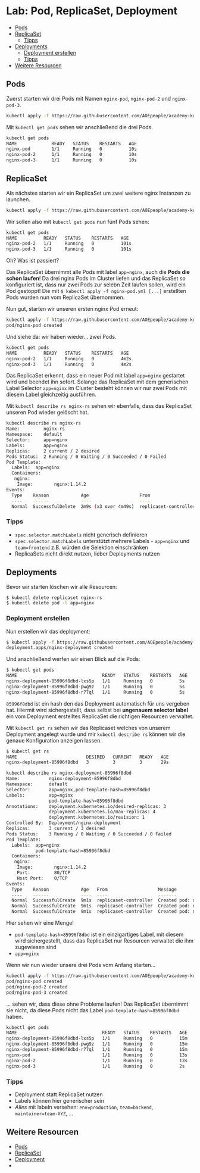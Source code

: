 # Lab: Pod, ReplicaSet, Deployment

<!-- BEGIN mktoc -->

- [Pods](#pods)
- [ReplicaSet](#replicaset)
  - [Tipps](#tipps)
- [Deployments](#deployments)
  - [Deployment erstellen](#deployment-erstellen)
  - [Tipps](#tipps)
- [Weitere Resourcen](#weitere-resourcen)
<!-- END mktoc -->

## Pods

Zuerst starten wir drei Pods mit Namen `nginx-pod`, `nginx-pod-2` und `nginx-pod-3`.

```sh
kubectl apply -f https://raw.githubusercontent.com/AOEpeople/academy-kubernetes-101/main/pod-replicaset-deployment/nginx-pod.yml -f https://raw.githubusercontent.com/AOEpeople/academy-kubernetes-101/main/pod-replicaset-deployment/nginx-pod-2.yml -f https://raw.githubusercontent.com/AOEpeople/academy-kubernetes-101/main/pod-replicaset-deployment/nginx-pod-3.yml
```

Mit `kubectl get pods` sehen wir anschließend die drei Pods.

```sh
kubectl get pods
NAME             READY   STATUS    RESTARTS   AGE
nginx-pod        1/1     Running   0          10s
nginx-pod-2      1/1     Running   0          10s
nginx-pod-3      1/1     Running   0          10s
```

## ReplicaSet

Als nächstes starten wir ein ReplicaSet um zwei weitere nginx Instanzen zu launchen.

```sh
kubectl apply -f https://raw.githubusercontent.com/AOEpeople/academy-kubernetes-101/main/pod-replicaset-deployment/nginx-replicaset.yml
```

Wir sollen also mit `kubectl get pods` nun fünf Pods sehen:

```sh
kubectl get pods
NAME          READY   STATUS    RESTARTS   AGE
nginx-pod-2   1/1     Running   0          101s
nginx-pod-3   1/1     Running   0          101s
```

Oh? Was ist passiert?

Das ReplicaSet übernimmt alle Pods mit label `app=nginx`, auch die **Pods die schon laufen**! Da drei nginx Pods im Cluster liefen und das ReplicaSet so konfiguriert ist, dass nur zwei Pods zur selebn Zeit laufen sollen, wird ein Pod gestoppt! Die mit `$ kubectl apply -f nginx-pod.yml [...]` erstellten Pods wurden nun vom ReplicaSet übernommen.

Nun gut, starten wir unseren ersten nginx Pod erneut:
```sh
kubectl apply -f https://raw.githubusercontent.com/AOEpeople/academy-kubernetes-101/main/pod-replicaset-deployment/nginx-pod.yml
pod/nginx-pod created
```

Und siehe da: wir haben wieder... zwei Pods.

```sh
kubectl get pods
NAME          READY   STATUS    RESTARTS   AGE
nginx-pod-2   1/1     Running   0          4m2s
nginx-pod-3   1/1     Running   0          4m2s
```

Das ReplicaSet erkennt, dass ein neuer Pod mit label `app=nginx` gestartet wird und beendet ihn sofort. Solange das ReplicaSet mit dem generischen Label Selector `app=nginx` im Cluster besteht können wir nur zwei Pods mit diesem Label gleichzeitig ausführen. 

Mit `kubectl describe rs nginx-rs` sehen wir ebenfalls, dass das ReplicaSet unseren Pod wieder gelöscht hat.

```sh
kubectl describe rs nginx-rs
Name:         nginx-rs
Namespace:    default
Selector:     app=nginx
Labels:       app=nginx
Replicas:     2 current / 2 desired
Pods Status:  2 Running / 0 Waiting / 0 Succeeded / 0 Failed
Pod Template:
  Labels:  app=nginx
  Containers:
   nginx:
    Image:        nginx:1.14.2
Events:
  Type    Reason            Age                   From                   Message
  ----    ------            ----                  ----                   -------
  Normal  SuccessfulDelete  2m9s (x3 over 4m49s)  replicaset-controller  Deleted pod: nginx-pod
```

### Tipps

- `spec.selector.matchLabels` nicht generisch definieren
- `spec.selector.matchLabels` unterstützt mehrere Labels - `app=nginx` und `team=frontend` z.B. würden die Selektion einschränken
- ReplicaSets nicht direkt nutzen, lieber Deployments nutzen

## Deployments

Bevor wir starten löschen wir alle Resourcen:

```sh
$ kubectl delete replicaset nginx-rs
$ kubectl delete pod -l app=nginx
```

### Deployment erstellen

Nun erstellen wir das deployment:

```sh
$ kubectl apply -f https://raw.githubusercontent.com/AOEpeople/academy-kubernetes-101/main/pod-replicaset-deployment/nginx-deployment.yml
deployment.apps/nginx-deployment created
```

Und anschließend werfen wir einen Blick auf die Pods:
```sh
$ kubectl get pods
NAME                                READY   STATUS    RESTARTS   AGE
nginx-deployment-85996f8dbd-lxs5p   1/1     Running   0          5s
nginx-deployment-85996f8dbd-pwg9z   1/1     Running   0          5s
nginx-deployment-85996f8dbd-r77ql   1/1     Running   0          5s
```

`85996f8dbd` ist ein hash den das Deployment automatisch für uns vergeben hat. Hiermit wird sichergestellt, dass selbst bei **ungenauem selector label** ein vom Deployment erstelltes ReplicaSet die richtigen Resourcen verwaltet.

Mit `kubectl get rs` sehen wir das Replicaset welches von unserem Deployment angelegt wurde und mir `kubectl describe rs` können wir die genaue Konfiguration anzeigen lassen.

```sh
$ kubectl get rs
NAME                          DESIRED   CURRENT   READY   AGE
nginx-deployment-85996f8dbd   3         3         3       29s
```

```sh
kubectl describe rs nginx-deployment-85996f8dbd
Name:           nginx-deployment-85996f8dbd
Namespace:      default
Selector:       app=nginx,pod-template-hash=85996f8dbd
Labels:         app=nginx
                pod-template-hash=85996f8dbd
Annotations:    deployment.kubernetes.io/desired-replicas: 3
                deployment.kubernetes.io/max-replicas: 4
                deployment.kubernetes.io/revision: 1
Controlled By:  Deployment/nginx-deployment
Replicas:       3 current / 3 desired
Pods Status:    3 Running / 0 Waiting / 0 Succeeded / 0 Failed
Pod Template:
  Labels:  app=nginx
           pod-template-hash=85996f8dbd
  Containers:
   nginx:
    Image:        nginx:1.14.2
    Port:         80/TCP
    Host Port:    0/TCP
Events:
  Type    Reason            Age   From                   Message
  ----    ------            ----  ----                   -------
  Normal  SuccessfulCreate  9m1s  replicaset-controller  Created pod: nginx-deployment-85996f8dbd-pwg9z
  Normal  SuccessfulCreate  9m1s  replicaset-controller  Created pod: nginx-deployment-85996f8dbd-r77ql
  Normal  SuccessfulCreate  9m1s  replicaset-controller  Created pod: nginx-deployment-85996f8dbd-lxs5p
```

Hier sehen wir eine Menge!

- `pod-template-hash=85996f8dbd` ist ein einzigartiges Label, mit diesem wird sichergestellt, dass das ReplicaSet nur Resourcen verwaltet die ihm zugewiesen sind
- `app=nginx` 


Wenn wir nun wieder unsere drei Pods vom Anfang starten...

```sh
kubectl apply -f https://raw.githubusercontent.com/AOEpeople/academy-kubernetes-101/main/pod-replicaset-deployment/nginx-pod.yml -f https://raw.githubusercontent.com/AOEpeople/academy-kubernetes-101/main/pod-replicaset-deployment/nginx-pod-2.yml -f https://raw.githubusercontent.com/AOEpeople/academy-kubernetes-101/main/pod-replicaset-deployment/nginx-pod-3.yml
pod/nginx-pod created
pod/nginx-pod-2 created
pod/nginx-pod-3 created
```

... sehen wir, dass diese ohne Probleme laufen! Das ReplicaSet übernimmt sie nicht, da diese Pods nicht das Label `pod-template-hash=85996f8dbd` haben.

```sh
kubectl get pods
NAME                                READY   STATUS    RESTARTS   AGE
nginx-deployment-85996f8dbd-lxs5p   1/1     Running   0          15m
nginx-deployment-85996f8dbd-pwg9z   1/1     Running   0          15m
nginx-deployment-85996f8dbd-r77ql   1/1     Running   0          15m
nginx-pod                           1/1     Running   0          13s
nginx-pod-2                         1/1     Running   0          13s
nginx-pod-3                         1/1     Running   0          2s
```

### Tipps

- Deployment statt ReplicaSet nutzen
- Labels können hier generischer sein
- _Alles_ mit labeln versehen: `env=production`, `team=backend`, `maintainer=team-XYZ`, ... 

## Weitere Resourcen

- [Pods](https://kubernetes.io/docs/concepts/workloads/pods/)
- [ReplicaSet](https://kubernetes.io/docs/concepts/workloads/controllers/replicaset/)
- [Deployment](https://kubernetes.io/docs/concepts/workloads/controllers/deployment/)
- 